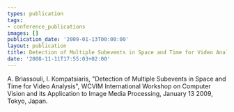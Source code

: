 ```yaml
---
types: publication
tags:
- conference_publications
images: []
publication_date: '2009-01-13T00:00:00'
layout: publication
title: Detection of Multiple Subevents in Space and Time for Video Analysis
date: '2008-11-11T17:55:03+02:00'
---
```

A. Briassouli, I. Kompatsiaris, &quot;Detection of Multiple Subevents in Space and Time for Video Analysis&quot;, WCVIM International Workshop on Computer Vision and its Application to Image Media Processing, January 13 2009, Tokyo, Japan.
